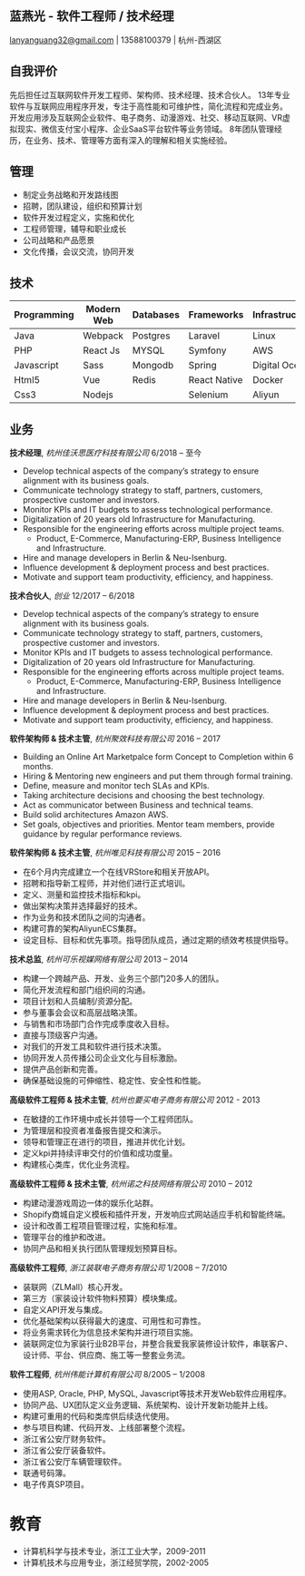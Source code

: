 
蓝燕光 - 软件工程师 / 技术经理
---------------
lanyanguang32@gmail.com | 13588100379 | 杭州-西湖区

自我评价
---------------
先后担任过互联网软件开发工程师、架构师、技术经理、技术合伙人。
13年专业软件与互联网应用程序开发，专注于高性能和可维护性，简化流程和完成业务。
开发应用涉及互联网企业软件、电子商务、动漫游戏、社交、移动互联网、VR虚拟现实、微信支付宝小程序、企业SaaS平台软件等业务领域。
8年团队管理经历，在业务、技术、管理等方面有深入的理解和相关实施经验。

管理
---------------
* 制定业务战略和开发路线图
* 招聘，团队建设，组织和预算计划
* 软件开发过程定义，实施和优化
* 工程师管理，辅导和职业成长
* 公司战略和产品愿景
* 文化传播，会议交流，协同开发

技术
---------------
| Programming| Modern Web | Databases | Frameworks   | Infrastructure | DevOps  | Design |
|------------|------------|-----------|--------------|----------------|---------|-----------|
| Java     | Webpack    | Postgres  | Laravel      | Linux          | Ansible | Photoshop   |
| PHP        | React Js   | MYSQL     | Symfony      | AWS            | Jenkins | Sketch  |
| Javascript | Sass       | Mongodb   | Spring        | Digital Ocean  | Docker  | Axure  |
| Html5       | Vue       | Redis          | React Native | Docker         | Vagrant |     |
|     Css3       | Nodejs    |           | Selenium     | Aliyun  |         |       |

业务
----------
**技术经理**, *杭州佳沃思医疗科技有限公司* 6/2018 – 至今
  - Develop technical aspects of the company’s strategy to ensure alignment with its business goals.
  - Communicate technology strategy to staff, partners, customers, prospective customer and investors.
  - Monitor KPIs and IT budgets to assess technological performance.
  - Digitalization of 20 years old Infrastructure for Manufacturing. 
  - Responsible for the engineering efforts across multiple project teams.
    - Product, E-Commerce, Manufacturing-ERP, Business Intelligence and Infrastructure.
  - Hire and manage developers in Berlin & Neu-Isenburg.
  - Influence development & deployment process and best practices.
  - Motivate and support team productivity, efficiency, and happiness.
  
**技术合伙人**, *创业* 12/2017 – 6/2018
  - Develop technical aspects of the company’s strategy to ensure alignment with its business goals.
  - Communicate technology strategy to staff, partners, customers, prospective customer and investors.
  - Monitor KPIs and IT budgets to assess technological performance.
  - Digitalization of 20 years old Infrastructure for Manufacturing. 
  - Responsible for the engineering efforts across multiple project teams.
    - Product, E-Commerce, Manufacturing-ERP, Business Intelligence and Infrastructure.
  - Hire and manage developers in Berlin & Neu-Isenburg.
  - Influence development & deployment process and best practices.
  - Motivate and support team productivity, efficiency, and happiness.
  
**软件架构师 & 技术主管**, *杭州聚效科技有限公司* 2016 – 2017
  - Building an Online Art Marketpalce form Concept to Completion within 6 months. 
  - Hiring & Mentoring new engineers and put them through formal training.
  - Define, measure and monitor tech SLAs and KPIs.
  - Taking architecture decisions and choosing the best technology.
  - Act as communicator between Business and technical teams.
  - Build solid architectures Amazon AWS.
  - Set goals, objectives and priorities. Mentor team members, provide guidance by regular performance reviews.

**软件架构师 & 技术主管**, *杭州唯见科技有限公司* 2015 – 2016
  - 在6个月内完成建立一个在线VRStore和相关开放API。
  - 招聘和指导新工程师，并对他们进行正式培训。
  - 定义、测量和监控技术指标和kpi。
  - 做出架构决策并选择最好的技术。
  - 作为业务和技术团队之间的沟通者。
  - 构建可靠的架构AliyunECS集群。
  - 设定目标、目标和优先事项。指导团队成员，通过定期的绩效考核提供指导。

**技术总监**, *杭州可乐视媒网络有限公司* 2013 – 2014
  - 构建一个跨越产品、开发、业务三个部门20多人的团队。
  - 简化开发流程和部门组织间的沟通。
  - 项目计划和人员编制/资源分配。
  - 参与董事会会议和高层战略决策。
  - 与销售和市场部门合作完成季度收入目标。
  - 直接与顶级客户沟通。
  - 对我们的开发工具和软件进行技术决策。
  - 协同开发人员传播公司企业文化与目标激励。
  - 提供产品创新和完善。
  - 确保基础设施的可伸缩性、稳定性、安全性和性能。

  **高级软件工程师 & 技术主管**, *杭州也要买电子商务有限公司*  2012 - 2013
  - 在敏捷的工作环境中成长并领导一个工程师团队。
  - 为管理层和投资者准备报告提交和演示。
  - 领导和管理正在进行的项目，推进并优化计划。
  - 定义kpi并持续评审交付的价值和成功度量。
  - 构建核心类库，优化业务流程。

  **高级软件工程师 & 技术主管**, *杭州诺之科技网络有限公司* 2010 – 2012
  - 构建动漫游戏周边一体的娱乐化站群。  
  - Shopify商城自定义模板和插件开发，开发响应式网站适应手机和智能终端。  
  - 设计和改善工程项目管理过程，实施和标准。
  - 管理平台的维护和改进。
  - 协同产品和相关执行团队管理规划预算目标。 
  
  **高级软件工程师**, *浙江装联电子商务有限公司* 1/2008 – 7/2010
  - 装联网（ZLMall）核心开发。
  - 第三方（家装设计软件物料预算）模块集成。
  - 自定义API开发与集成。
  - 优化基础架构以获得最大的速度、可用性和可靠性。
  - 将业务需求转化为信息技术架构并进行项目实施。
  - 装联网定位为家装行业B2B平台，并整合我爱我家装修设计软件，串联客户、设计师、平台、供应商、施工等一整套业务流。
  
  **软件工程师**, *杭州伟能计算机有限公司* 8/2005 – 1/2008
  - 使用ASP, Oracle, PHP, MySQL, Javascript等技术开发Web软件应用程序。 
  - 协同产品、UX团队定义业务逻辑、系统架构、设计开发新功能并上线。
  - 构建可重用的代码和类库供后续迭代使用。
  - 参与项目构建、代码开发、上线部署整个流程。
  - 浙江省公安厅财务软件。
  - 浙江省公安厅装备软件。
  - 浙江省公安厅车辆管理软件。
  - 联通号码簿。
  - 电子传真SP项目。

教育
=========
 - 计算机科学与技术专业，浙江工业大学，2009-2011 
 - 计算机技术与应用专业，浙江经贸学院，2002-2005
